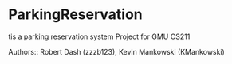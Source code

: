 # ParkingReservation
tis a parking reservation system
Project for GMU CS211

Authors::
Robert Dash (zzzb123),
Kevin Mankowski (KMankowski)
